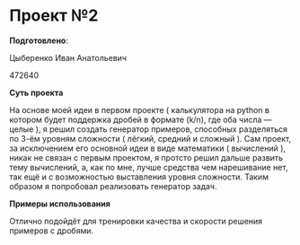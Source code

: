 # Проект №2

__Подготовлено__:

Цыберенко Иван Анатольевич

472640

**Суть проекта**

На основе моей идеи в первом проекте ( калькулятора на python в котором будет поддержка дробей в формате (k/n), где оба числа — целые ), я решил создать генератор примеров, способных разделяться по 3-ём уровням сложности ( лёгкий, средний и сложный ). Сам проект, за исключением его основной идеи в виде математики ( вычислений ), никак не связан с первым проектом, я протсто решил дальше развить тему вычислений, а, как по мне, лучше средства чем нарешивание нет, так ещё и с возможностью выставления уровня сложности. Таким образом я попробовал реализовать генератор задач. 

**Примеры использования**

Отлично подойдёт для тренировки качества и скорости решения примеров с дробями.
